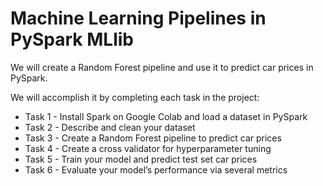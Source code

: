 # Machine Learning Pipelines in PySpark MLlib

We will create a Random Forest pipeline and use it to predict car prices in PySpark. 

We will accomplish it by completing each task in the project:

- Task 1 - Install Spark on Google Colab and load a dataset in PySpark
- Task 2 - Describe and clean your dataset   
- Task 3 - Create a Random Forest pipeline to predict car prices
- Task 4 - Create a cross validator for hyperparameter tuning
- Task 5 - Train your model and predict test set car prices
- Task 6 - Evaluate your model’s performance via several metrics

